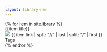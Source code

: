 ```yaml
---
layout: library-new
---
```


<!--Table-->
<div class="w-100 center flex flex-wrap">
<div class="mw8 w-100 center">
{% for item in site.library %}
<div class="pv2 mv2 w-100 br1 bg-newmba-offwhite flex">
<div class="w-40 b">{{item.title}}</div>
<div class="w-30 b"><div class="flex"><img class="mr2 v-mid br-100 ba b--newmba-green" src="https://www.google.com/s2/favicons?domain={{page.link}}"> <span class="black-70 i">{{ item.link | split: "//" | last | split: "/" | first }}</span></div></div>
<div class="w-10"></div>
<div class="w-20">Tags</div>
</div>
{% endfor %}
</div>
</div>